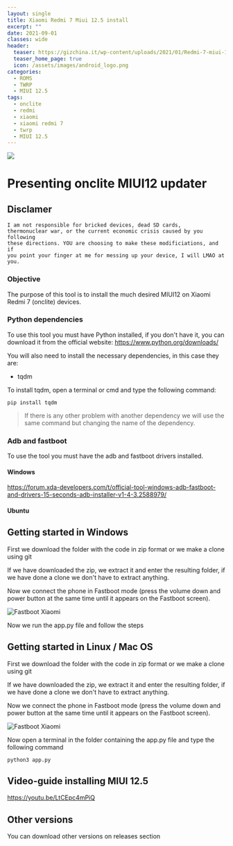 ```yaml
---
layout: single
title: Xiaomi Redmi 7 Miui 12.5 install
excerpt: ""
date: 2021-09-01
classes: wide
header:
  teaser: https://gizchina.it/wp-content/uploads/2021/01/Redmi-7-miui-12.jpg?_ga=2.48986927.821538343.1630523714-1097268045.1630523714
  teaser_home_page: true
  icon: /assets/images/android_logo.png
categories:
  - ROMS
  - TWRP
  - MIUI 12.5
tags:  
  - onclite
  - redmi
  - xiaomi
  - xiaomi redmi 7
  - twrp
  - MIUI 12.5
---
```


![](https://gizchina.it/wp-content/uploads/2021/01/Redmi-7-miui-12.jpg?_ga=2.48986927.821538343.1630523714-1097268045.1630523714)

# Presenting onclite MIUI12 updater




## Disclamer

```
I am not responsible for bricked devices, dead SD cards,
thermonuclear war, or the current economic crisis caused by you following
these directions. YOU are choosing to make these modificiations, and if
you point your finger at me for messing up your device, I will LMAO at you.
```

### Objective

The purpose of this tool is to install the much desired MIUI12 on Xiaomi Redmi 7 (onclite) devices.

### Python dependencies
To use this tool you must have Python installed, if you don't have it, you can download it from the official website:
https://www.python.org/downloads/

You will also need to install the necessary dependencies, in this case they are:

 - tqdm




To install tqdm, open a terminal or cmd and type the following command:

    pip install tqdm

> If there is any other problem with another dependency we will use the
> same command but changing the name of the dependency.

### Adb and fastboot
To use the tool you must have the adb and fastboot drivers installed. 
#### Windows
https://forum.xda-developers.com/t/official-tool-windows-adb-fastboot-and-drivers-15-seconds-adb-installer-v1-4-3.2588979/

#### Ubuntu



## Getting started in Windows
First we download the folder with the code in zip format or we make a clone using git

If we have downloaded the zip, we extract it and enter the resulting folder, if we have done a clone we don't have to extract anything.

Now we connect the phone in Fastboot mode (press the volume down and power button at the same time until it appears on the Fastboot screen).

![Fastboot Xiaomi](https://tuxiaomi.es/wp-content/uploads/2021/03/Fastboot-Xiaomi-1.jpg)

Now we run the app.py file and follow the steps





## Getting started in Linux / Mac OS

First we download the folder with the code in zip format or we make a clone using git

If we have downloaded the zip, we extract it and enter the resulting folder, if we have done a clone we don't have to extract anything.

Now we connect the phone in Fastboot mode (press the volume down and power button at the same time until it appears on the Fastboot screen).

![Fastboot Xiaomi](https://tuxiaomi.es/wp-content/uploads/2021/03/Fastboot-Xiaomi-1.jpg)

Now open a terminal in the folder containing the app.py file and type the following command


    python3 app.py
    

## Video-guide installing MIUI 12.5 
https://youtu.be/LtCEpc4mPiQ

## Other versions
You can download other versions on releases section
